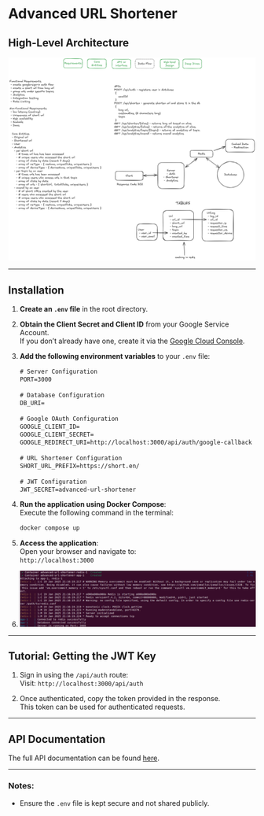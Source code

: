 # Advanced URL Shortener

## High-Level Architecture

![HLD](https://raw.githubusercontent.com/kksahay/advanced-url-shortener/refs/heads/main/tutorials/url-shortener-hld.png)

---

## Installation

1. **Create an `.env` file** in the root directory.
2. **Obtain the Client Secret and Client ID** from your Google Service Account.  
   If you don’t already have one, create it via the [Google Cloud Console](https://console.cloud.google.com/).

3. **Add the following environment variables** to your `.env` file:

   ```env
   # Server Configuration
   PORT=3000

   # Database Configuration
   DB_URI=

   # Google OAuth Configuration
   GOOGLE_CLIENT_ID=
   GOOGLE_CLIENT_SECRET=
   GOOGLE_REDIRECT_URI=http://localhost:3000/api/auth/google-callback

   # URL Shortener Configuration
   SHORT_URL_PREFIX=https://short.en/

   # JWT Configuration
   JWT_SECRET=advanced-url-shortener
   ```

4. **Run the application using Docker Compose**:  
   Execute the following command in the terminal:

   ```bash
   docker compose up
   ```

5. **Access the application**:  
   Open your browser and navigate to:  
   `http://localhost:3000`

6.
   ![Deployed](https://raw.githubusercontent.com/kksahay/advanced-url-shortener/refs/heads/main/tutorials/deployment.png)

---

## Tutorial: Getting the JWT Key

1. Sign in using the `/api/auth` route:  
   Visit: `http://localhost:3000/api/auth`
   
2. Once authenticated, copy the token provided in the response.  
   This token can be used for authenticated requests.

---

## API Documentation

The full API documentation can be found [here](https://advanced-url-shortener-b0hn.onrender.com/).

---

### Notes:
- Ensure the `.env` file is kept secure and not shared publicly.
